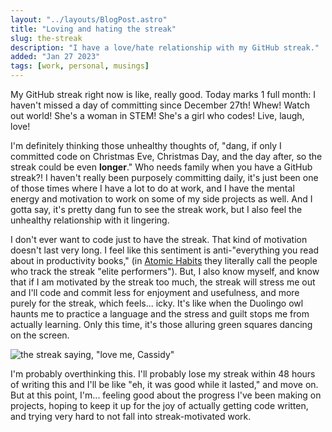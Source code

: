 ```yaml
---
layout: "../layouts/BlogPost.astro"
title: "Loving and hating the streak"
slug: the-streak
description: "I have a love/hate relationship with my GitHub streak."
added: "Jan 27 2023"
tags: [work, personal, musings]
---
```


My GitHub streak right now is like, really good. Today marks 1 full month: I haven't missed a day of committing since December 27th! Whew! Watch out world! She's a woman in STEM! She's a girl who codes! Live, laugh, love!

I'm definitely thinking those unhealthy thoughts of, "dang, if only I committed code on Christmas Eve, Christmas Day, and the day after, so the streak could be even **longer**." Who needs family when you have a GitHub streak?!
I haven't really been purposely committing daily, it's just been one of those times where I have a lot to do at work, and I have the mental energy and motivation to work on some of my side projects as well. And I gotta say, it's pretty dang fun to see the streak work, but I also feel the unhealthy relationship with it lingering.

I don't ever want to code just to have the streak. That kind of motivation doesn't last very long. I feel like this sentiment is anti-"everything you read about in productivity books," (in [Atomic Habits](https://jamesclear.com/habit-tracker) they literally call the people who track the streak "elite performers").
But, I also know myself, and know that if I am motivated by the streak too much, the streak will stress me out and I'll code and commit less for enjoyment and usefulness, and more purely for the streak, which feels... icky. It's like when the Duolingo owl haunts me to practice a language and the stress and guilt stops me from actually learning. Only this time, it's those alluring green squares dancing on the screen.

![the streak saying, "love me, Cassidy"](/assets/streak.png)

I'm probably overthinking this. I'll probably lose my streak within 48 hours of writing this and I'll be like "eh, it was good while it lasted," and move on. But at this point, I'm... feeling good about the progress I've been making on projects, hoping to keep it up for the joy of actually getting code written, and trying very hard to not fall into streak-motivated work.
